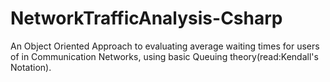 # NetworkTrafficAnalysis-Csharp
An Object Oriented Approach to evaluating average waiting times for users of in Communication Networks, using basic Queuing theory(read:Kendall's Notation).
